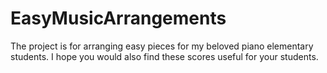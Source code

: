 # EasyMusicArrangements

The project is for arranging easy pieces for my beloved piano elementary students. I hope you would also find these scores useful for your students.
